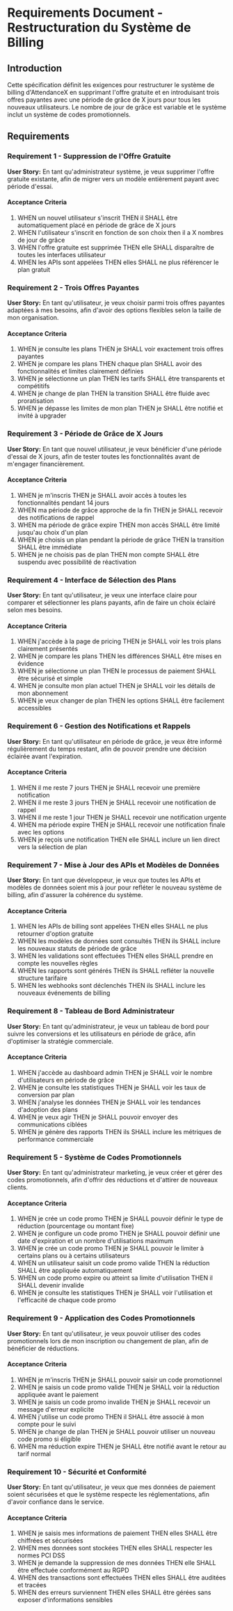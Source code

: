 # Requirements Document - Restructuration du Système de Billing

## Introduction

Cette spécification définit les exigences pour restructurer le système de billing d'AttendanceX en supprimant l'offre gratuite et en introduisant trois offres payantes avec une période de grâce de X jours pour tous les nouveaux utilisateurs. Le nombre de jour de grâce est variable et le système inclut un système de codes promotionnels.

## Requirements

### Requirement 1 - Suppression de l'Offre Gratuite

**User Story:** En tant qu'administrateur système, je veux supprimer l'offre gratuite existante, afin de migrer vers un modèle entièrement payant avec période d'essai.

#### Acceptance Criteria

1. WHEN un nouvel utilisateur s'inscrit THEN il SHALL être automatiquement placé en période de grâce de X jours
2. WHEN l'utilisateur s'inscrit en fonction de son choix then il a X nombres de jour de grâce
3. WHEN l'offre gratuite est supprimée THEN elle SHALL disparaître de toutes les interfaces utilisateur
4. WHEN les APIs sont appelées THEN elles SHALL ne plus référencer le plan gratuit

### Requirement 2 - Trois Offres Payantes

**User Story:** En tant qu'utilisateur, je veux choisir parmi trois offres payantes adaptées à mes besoins, afin d'avoir des options flexibles selon la taille de mon organisation.

#### Acceptance Criteria

1. WHEN je consulte les plans THEN je SHALL voir exactement trois offres payantes
2. WHEN je compare les plans THEN chaque plan SHALL avoir des fonctionnalités et limites clairement définies
3. WHEN je sélectionne un plan THEN les tarifs SHALL être transparents et compétitifs
4. WHEN je change de plan THEN la transition SHALL être fluide avec proratisation
5. WHEN je dépasse les limites de mon plan THEN je SHALL être notifié et invité à upgrader

### Requirement 3 - Période de Grâce de X Jours

**User Story:** En tant que nouvel utilisateur, je veux bénéficier d'une période d'essai de X jours, afin de tester toutes les fonctionnalités avant de m'engager financièrement.

#### Acceptance Criteria

1. WHEN je m'inscris THEN je SHALL avoir accès à toutes les fonctionnalités pendant 14 jours
2. WHEN ma période de grâce approche de la fin THEN je SHALL recevoir des notifications de rappel
3. WHEN ma période de grâce expire THEN mon accès SHALL être limité jusqu'au choix d'un plan
4. WHEN je choisis un plan pendant la période de grâce THEN la transition SHALL être immédiate
5. WHEN je ne choisis pas de plan THEN mon compte SHALL être suspendu avec possibilité de réactivation



### Requirement 4 - Interface de Sélection des Plans

**User Story:** En tant qu'utilisateur, je veux une interface claire pour comparer et sélectionner les plans payants, afin de faire un choix éclairé selon mes besoins.

#### Acceptance Criteria

1. WHEN j'accède à la page de pricing THEN je SHALL voir les trois plans clairement présentés
2. WHEN je compare les plans THEN les différences SHALL être mises en évidence
3. WHEN je sélectionne un plan THEN le processus de paiement SHALL être sécurisé et simple
4. WHEN je consulte mon plan actuel THEN je SHALL voir les détails de mon abonnement
5. WHEN je veux changer de plan THEN les options SHALL être facilement accessibles

### Requirement 6 - Gestion des Notifications et Rappels

**User Story:** En tant qu'utilisateur en période de grâce, je veux être informé régulièrement du temps restant, afin de pouvoir prendre une décision éclairée avant l'expiration.

#### Acceptance Criteria

1. WHEN il me reste 7 jours THEN je SHALL recevoir une première notification
2. WHEN il me reste 3 jours THEN je SHALL recevoir une notification de rappel
3. WHEN il me reste 1 jour THEN je SHALL recevoir une notification urgente
4. WHEN ma période expire THEN je SHALL recevoir une notification finale avec les options
5. WHEN je reçois une notification THEN elle SHALL inclure un lien direct vers la sélection de plan


### Requirement 7 - Mise à Jour des APIs et Modèles de Données

**User Story:** En tant que développeur, je veux que toutes les APIs et modèles de données soient mis à jour pour refléter le nouveau système de billing, afin d'assurer la cohérence du système.

#### Acceptance Criteria

1. WHEN les APIs de billing sont appelées THEN elles SHALL ne plus retourner d'option gratuite
2. WHEN les modèles de données sont consultés THEN ils SHALL inclure les nouveaux statuts de période de grâce
3. WHEN les validations sont effectuées THEN elles SHALL prendre en compte les nouvelles règles
4. WHEN les rapports sont générés THEN ils SHALL refléter la nouvelle structure tarifaire
5. WHEN les webhooks sont déclenchés THEN ils SHALL inclure les nouveaux événements de billing

### Requirement 8 - Tableau de Bord Administrateur

**User Story:** En tant qu'administrateur, je veux un tableau de bord pour suivre les conversions et les utilisateurs en période de grâce, afin d'optimiser la stratégie commerciale.

#### Acceptance Criteria

1. WHEN j'accède au dashboard admin THEN je SHALL voir le nombre d'utilisateurs en période de grâce
2. WHEN je consulte les statistiques THEN je SHALL voir les taux de conversion par plan
3. WHEN j'analyse les données THEN je SHALL voir les tendances d'adoption des plans
4. WHEN je veux agir THEN je SHALL pouvoir envoyer des communications ciblées
5. WHEN je génère des rapports THEN ils SHALL inclure les métriques de performance commerciale

### Requirement 5 - Système de Codes Promotionnels

**User Story:** En tant qu'administrateur marketing, je veux créer et gérer des codes promotionnels, afin d'offrir des réductions et d'attirer de nouveaux clients.

#### Acceptance Criteria

1. WHEN je crée un code promo THEN je SHALL pouvoir définir le type de réduction (pourcentage ou montant fixe)
2. WHEN je configure un code promo THEN je SHALL pouvoir définir une date d'expiration et un nombre d'utilisations maximum
3. WHEN je crée un code promo THEN je SHALL pouvoir le limiter à certains plans ou à certains utilisateurs
4. WHEN un utilisateur saisit un code promo valide THEN la réduction SHALL être appliquée automatiquement
5. WHEN un code promo expire ou atteint sa limite d'utilisation THEN il SHALL devenir invalide
6. WHEN je consulte les statistiques THEN je SHALL voir l'utilisation et l'efficacité de chaque code promo

### Requirement 9 - Application des Codes Promotionnels

**User Story:** En tant qu'utilisateur, je veux pouvoir utiliser des codes promotionnels lors de mon inscription ou changement de plan, afin de bénéficier de réductions.

#### Acceptance Criteria

1. WHEN je m'inscris THEN je SHALL pouvoir saisir un code promotionnel
2. WHEN je saisis un code promo valide THEN je SHALL voir la réduction appliquée avant le paiement
3. WHEN je saisis un code promo invalide THEN je SHALL recevoir un message d'erreur explicite
4. WHEN j'utilise un code promo THEN il SHALL être associé à mon compte pour le suivi
5. WHEN je change de plan THEN je SHALL pouvoir utiliser un nouveau code promo si éligible
6. WHEN ma réduction expire THEN je SHALL être notifié avant le retour au tarif normal

### Requirement 10 - Sécurité et Conformité

**User Story:** En tant qu'utilisateur, je veux que mes données de paiement soient sécurisées et que le système respecte les réglementations, afin d'avoir confiance dans le service.

#### Acceptance Criteria

1. WHEN je saisis mes informations de paiement THEN elles SHALL être chiffrées et sécurisées
2. WHEN mes données sont stockées THEN elles SHALL respecter les normes PCI DSS
3. WHEN je demande la suppression de mes données THEN elle SHALL être effectuée conformément au RGPD
4. WHEN des transactions sont effectuées THEN elles SHALL être auditées et tracées
5. WHEN des erreurs surviennent THEN elles SHALL être gérées sans exposer d'informations sensibles